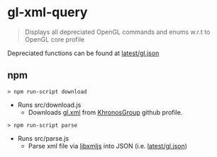 # gl-xml-query

> Displays all depreciated OpenGL commands and enums w.r.t to OpenGL core profile

Depreciated functions can be found at [latest/gl.json](latest/gl.json)

## npm

```` > npm run-script download ````

 - Runs src/download.js 
    - Downloads [gl.xml](https://raw.githubusercontent.com/KhronosGroup/OpenGL-Registry/master/xml/gl.xml) from 
    [KhronosGroup](https://github.com/KhronosGroup/OpenGL-Registry) github profile.

```` > npm run-script parse ````
 - Runs src/parse.js
    - Parse xml file via [libxmljs](https://github.com/libxmljs/libxmljs) into JSON (i.e. [latest/gl.json](latest/gl.json))

